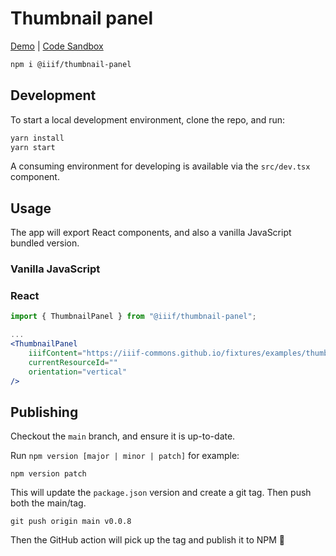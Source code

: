 # Thumbnail panel

[Demo](https://thumbnail-panel.netlify.app/) | [Code Sandbox](https://codesandbox.io/dashboard/repositories/github/IIIF-Commons/thumbnail-panel)

```bash
npm i @iiif/thumbnail-panel
```

## Development

To start a local development environment, clone the repo, and run:

```bash
yarn install
yarn start
```

A consuming environment for developing is available via the `src/dev.tsx` component.

## Usage

The app will export React components, and also a vanilla JavaScript bundled version.

### Vanilla JavaScript

### React

```jsx
import { ThumbnailPanel } from "@iiif/thumbnail-panel";

...
<ThumbnailPanel
    iiifContent="https://iiif-commons.github.io/fixtures/examples/thumbnail_panel/non_paged_at_end/v2/manifest.json"
    currentResourceId=""
    orientation="vertical"
/>

```

## Publishing
Checkout the `main` branch, and ensure it is up-to-date.

Run `npm version [major | minor | patch]` for example:
```
npm version patch
```

This will update the `package.json` version and create a git tag. Then push both the main/tag.

```
git push origin main v0.0.8
```

Then the GitHub action will pick up the tag and publish it to NPM :tada:
